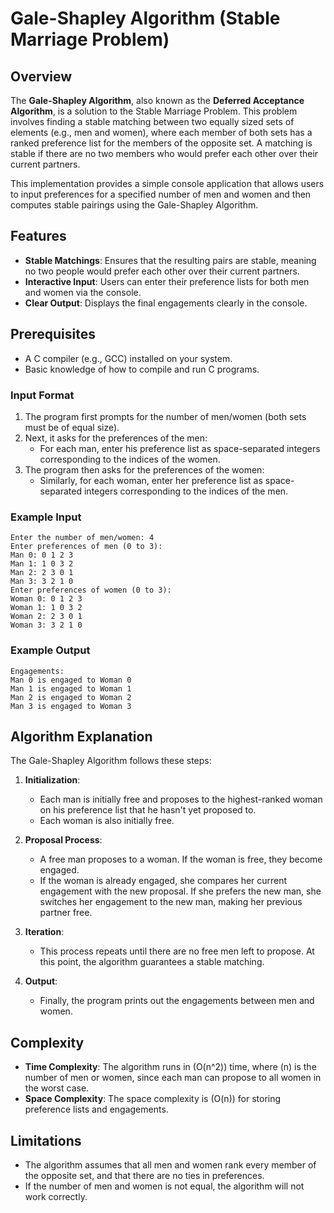 # Gale-Shapley Algorithm (Stable Marriage Problem)

## Overview

The **Gale-Shapley Algorithm**, also known as the **Deferred Acceptance Algorithm**, is a solution to the Stable Marriage Problem. This problem involves finding a stable matching between two equally sized sets of elements (e.g., men and women), where each member of both sets has a ranked preference list for the members of the opposite set. A matching is stable if there are no two members who would prefer each other over their current partners.

This implementation provides a simple console application that allows users to input preferences for a specified number of men and women and then computes stable pairings using the Gale-Shapley Algorithm.

## Features

- **Stable Matchings**: Ensures that the resulting pairs are stable, meaning no two people would prefer each other over their current partners.
- **Interactive Input**: Users can enter their preference lists for both men and women via the console.
- **Clear Output**: Displays the final engagements clearly in the console.

## Prerequisites

- A C compiler (e.g., GCC) installed on your system.
- Basic knowledge of how to compile and run C programs.

### Input Format

1. The program first prompts for the number of men/women (both sets must be of equal size).
2. Next, it asks for the preferences of the men:
   - For each man, enter his preference list as space-separated integers corresponding to the indices of the women.
3. The program then asks for the preferences of the women:
   - Similarly, for each woman, enter her preference list as space-separated integers corresponding to the indices of the men.

### Example Input

```plaintext
Enter the number of men/women: 4
Enter preferences of men (0 to 3):
Man 0: 0 1 2 3
Man 1: 1 0 3 2
Man 2: 2 3 0 1
Man 3: 3 2 1 0
Enter preferences of women (0 to 3):
Woman 0: 0 1 2 3
Woman 1: 1 0 3 2
Woman 2: 2 3 0 1
Woman 3: 3 2 1 0
```

### Example Output

```plaintext
Engagements:
Man 0 is engaged to Woman 0
Man 1 is engaged to Woman 1
Man 2 is engaged to Woman 2
Man 3 is engaged to Woman 3
```

## Algorithm Explanation

The Gale-Shapley Algorithm follows these steps:

1. **Initialization**: 
   - Each man is initially free and proposes to the highest-ranked woman on his preference list that he hasn't yet proposed to.
   - Each woman is also initially free.

2. **Proposal Process**:
   - A free man proposes to a woman. If the woman is free, they become engaged.
   - If the woman is already engaged, she compares her current engagement with the new proposal. If she prefers the new man, she switches her engagement to the new man, making her previous partner free.

3. **Iteration**:
   - This process repeats until there are no free men left to propose. At this point, the algorithm guarantees a stable matching.

4. **Output**:
   - Finally, the program prints out the engagements between men and women.

## Complexity

- **Time Complexity**: The algorithm runs in \(O(n^2)\) time, where \(n\) is the number of men or women, since each man can propose to all women in the worst case.
- **Space Complexity**: The space complexity is \(O(n)\) for storing preference lists and engagements.

## Limitations

- The algorithm assumes that all men and women rank every member of the opposite set, and that there are no ties in preferences. 
- If the number of men and women is not equal, the algorithm will not work correctly.

